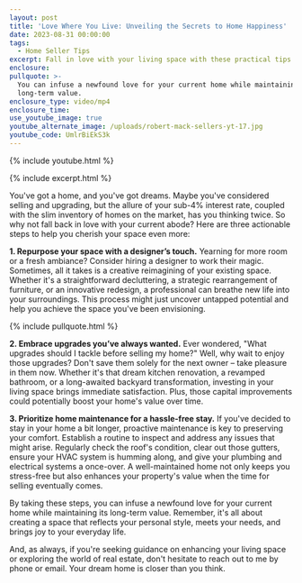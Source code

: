 ```yaml
---
layout: post
title: 'Love Where You Live: Unveiling the Secrets to Home Happiness'
date: 2023-08-31 00:00:00
tags:
  - Home Seller Tips
excerpt: Fall in love with your living space with these practical tips.
enclosure:
pullquote: >-
  You can infuse a newfound love for your current home while maintaining its
  long-term value.
enclosure_type: video/mp4
enclosure_time:
use_youtube_image: true
youtube_alternate_image: /uploads/robert-mack-sellers-yt-17.jpg
youtube_code: UmlrBiEkS3k
---
```

{% include youtube.html %}

{% include excerpt.html %}

You've got a home, and you've got dreams. Maybe you've considered selling and upgrading, but the allure of your sub-4% interest rate, coupled with the slim inventory of homes on the market, has you thinking twice. So why not fall back in love with your current abode? Here are three actionable steps to help you cherish your space even more:

**1\. Repurpose your space with a designer’s touch.** Yearning for more room or a fresh ambiance? Consider hiring a designer to work their magic. Sometimes, all it takes is a creative reimagining of your existing space. Whether it's a straightforward decluttering, a strategic rearrangement of furniture, or an innovative redesign, a professional can breathe new life into your surroundings. This process might just uncover untapped potential and help you achieve the space you've been envisioning.

{% include pullquote.html %}

**2\. Embrace upgrades you’ve always wanted.** Ever wondered, "What upgrades should I tackle before selling my home?" Well, why wait to enjoy those upgrades? Don't save them solely for the next owner – take pleasure in them now. Whether it's that dream kitchen renovation, a revamped bathroom, or a long-awaited backyard transformation, investing in your living space brings immediate satisfaction. Plus, those capital improvements could potentially boost your home's value over time.

**3\. Prioritize home maintenance for a hassle-free stay.** If you've decided to stay in your home a bit longer, proactive maintenance is key to preserving your comfort. Establish a routine to inspect and address any issues that might arise. Regularly check the roof's condition, clear out those gutters, ensure your HVAC system is humming along, and give your plumbing and electrical systems a once-over. A well-maintained home not only keeps you stress-free but also enhances your property's value when the time for selling eventually comes.

By taking these steps, you can infuse a newfound love for your current home while maintaining its long-term value. Remember, it's all about creating a space that reflects your personal style, meets your needs, and brings joy to your everyday life.

And, as always, if you're seeking guidance on enhancing your living space or exploring the world of real estate, don't hesitate to reach out to me by phone or email. Your dream home is closer than you think.
